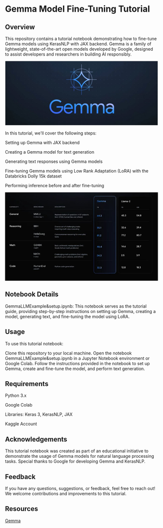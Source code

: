 # Gemma Model Fine-Tuning Tutorial
## Overview
This repository contains a tutorial notebook demonstrating how to fine-tune Gemma models using KerasNLP with JAX backend. Gemma is a family of lightweight, state-of-the-art open models developed by Google, designed to assist developers and researchers in building AI responsibly.

![Gemma](https://github.com/mahesh15698/LLM_Gemma_model_test/blob/main/gemma.JPG)

In this tutorial, we'll cover the following steps:

Setting up Gemma with JAX backend

Creating a Gemma model for text generation

Generating text responses using Gemma models

Fine-tuning Gemma models using Low Rank Adaptation (LoRA) with the Databricks Dolly 15k dataset

Performing inference before and after fine-tuning


![Gemma](https://github.com/mahesh15698/LLM_Gemma_model_test/blob/main/Capture.JPG)
## Notebook Details
GemmaLLMExample&setup.ipynb: This notebook serves as the tutorial guide, providing step-by-step instructions on setting up Gemma, creating a model, generating text, and fine-tuning the model using LoRA.
## Usage
To use this tutorial notebook:

Clone this repository to your local machine.
Open the notebook GemmaLLMExample&setup.ipynb in a Jupyter Notebook environment or Google Colab.
Follow the instructions provided in the notebook to set up Gemma, create and fine-tune the model, and perform text generation.
## Requirements

Python 3.x

Google Colab

Libraries: Keras 3, KerasNLP, JAX

Kaggle Account
## Acknowledgements
This tutorial notebook was created as part of an educational initiative to demonstrate the usage of Gemma models for natural language processing tasks. Special thanks to Google for developing Gemma and KerasNLP.

## Feedback
If you have any questions, suggestions, or feedback, feel free to reach out! We welcome contributions and improvements to this tutorial.

## Resources
[Gemma](https://blog.google/technology/developers/gemma-open-models/)
